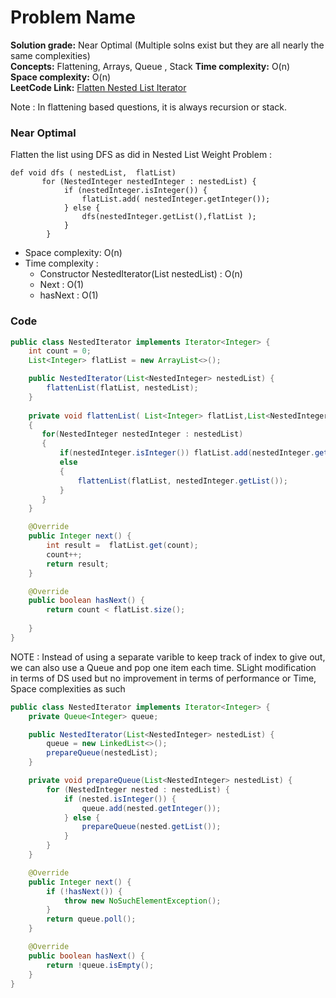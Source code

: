 # Problem Name

**Solution grade:** Near Optimal (Multiple solns exist but they are all nearly the same complexities)  
**Concepts:** Flattening, Arrays, Queue , Stack
**Time complexity:** O(n)  
**Space complexity:** O(n)  
**LeetCode Link:** [Flatten Nested List Iterator](https://leetcode.com/problems/flatten-nested-list-iterator)



Note : In flattening based questions, it is always recursion or stack.


### Near Optimal 

Flatten the list using DFS as did in  Nested List Weight Problem :
```
def void dfs ( nestedList,  flatList)
       for (NestedInteger nestedInteger : nestedList) {
            if (nestedInteger.isInteger()) {
                flatList.add( nestedInteger.getInteger());
            } else {
                dfs(nestedInteger.getList(),flatList ); 
            }
        }

```

- Space complexity: O(n)
- Time complexity :
  - Constructor  NestedIterator(List<NestedInteger> nestedList) : O(n)
  - Next : O(1)
  - hasNext : O(1)

  


###  Code

```java
public class NestedIterator implements Iterator<Integer> {
    int count = 0;
    List<Integer> flatList = new ArrayList<>();

    public NestedIterator(List<NestedInteger> nestedList) {
        flattenList(flatList, nestedList);
    }
    
    private void flattenList( List<Integer> flatList,List<NestedInteger> nestedList )
    {
       for(NestedInteger nestedInteger : nestedList)
       {
           if(nestedInteger.isInteger()) flatList.add(nestedInteger.getInteger());
           else
           {
               flattenList(flatList, nestedInteger.getList());
           }
       }
    }

    @Override
    public Integer next() {
        int result =  flatList.get(count);
        count++;
        return result;
    }

    @Override
    public boolean hasNext() {
        return count < flatList.size();
        
    }
}
```
NOTE : Instead of using a separate varible to keep track of index to give out, we can also use a Queue and pop one item each time. SLight modification in terms of DS used but no improvement in terms of performance or Time, Space complexities as such

```java
public class NestedIterator implements Iterator<Integer> {
    private Queue<Integer> queue;

    public NestedIterator(List<NestedInteger> nestedList) {
        queue = new LinkedList<>();
        prepareQueue(nestedList);
    }

    private void prepareQueue(List<NestedInteger> nestedList) {
        for (NestedInteger nested : nestedList) {
            if (nested.isInteger()) {
                queue.add(nested.getInteger());
            } else {
                prepareQueue(nested.getList());
            }
        }
    }

    @Override
    public Integer next() {
        if (!hasNext()) {
            throw new NoSuchElementException();
        }
        return queue.poll();
    }

    @Override
    public boolean hasNext() {
        return !queue.isEmpty();
    }
}

```
